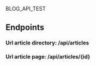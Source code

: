 BLOG_API_TEST 
## Endpoints
#### Url article directory: /api/articles
#### Url article page: /api/articles/{id}

